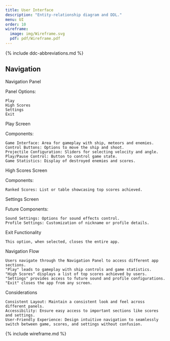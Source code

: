 ```yaml
---
title: User Interface
description: "Entity-relationship diagram and DDL."
menu: UI
order: 10
wireframe:
  image: img/Wireframe.svg
  pdf: pdf/Wireframe.pdf
---
```


{% include ddc-abbreviations.md %}

## Navigation

Navigation Panel

Panel Options:

    Play
    High Scores
    Settings
    Exit

Play Screen

Components:

    Game Interface: Area for gameplay with ship, meteors and enemies.
    Control Buttons: Options to move the ship and shoot.
    Projectile Configuration: Sliders for selecting velocity and angle.
    Play/Pause Control: Button to control game state.
    Game Statistics: Display of destroyed enemies and scores.

High Scores Screen

Components:

    Ranked Scores: List or table showcasing top scores achieved.

Settings Screen

Future Components:

    Sound Settings: Options for sound effects control.
    Profile Settings: Customization of nickname or profile details.

Exit Functionality

    This option, when selected, closes the entire app.

Navigation Flow

    Users navigate through the Navigation Panel to access different app sections.
    "Play" leads to gameplay with ship controls and game statistics.
    "High Scores" displays a list of top scores achieved by users.
    "Settings" provides access to future sound and profile configurations.
    "Exit" closes the app from any screen.

Considerations

    Consistent Layout: Maintain a consistent look and feel across different panels.
    Accessibility: Ensure easy access to important sections like scores and settings.
    User-Friendly Experience: Design intuitive navigation to seamlessly switch between game, scores, and settings without confusion.
{% include wireframe.md %}
